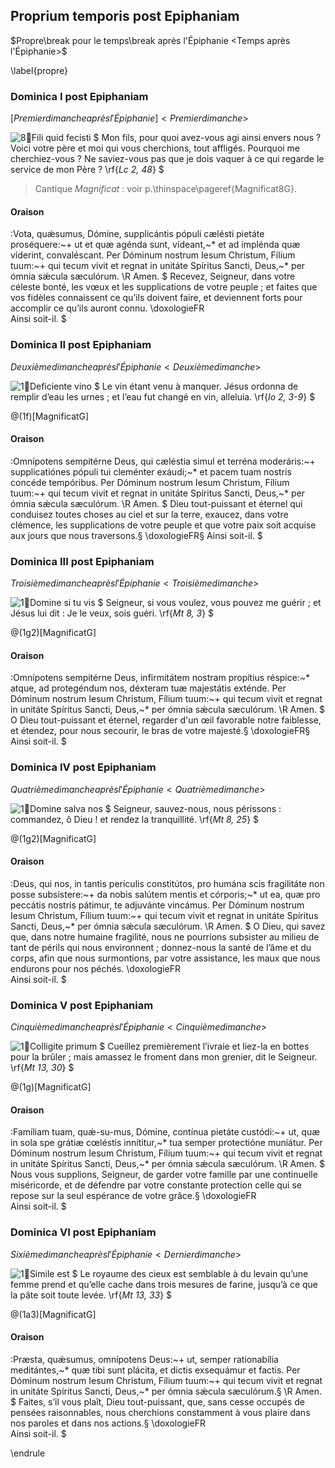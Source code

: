 ## Proprium temporis post Epiphaniam

$Propre\break pour le temps\break après l'Épiphanie <Temps après l'Épiphanie>$

\label{propre}

### Dominica I post Epiphaniam

$[Premier dimanche après l'Épiphanie] <Premier dimanche>$

![8:ant:Fili quid fecisti](fili_quid)
$
Mon fils, pour quoi avez-vous agi ainsi envers nous ? Voici votre père et moi qui vous cherchions,
tout affligés. Pourquoi me cherchiez-vous ? Ne saviez-vous pas que je dois vaquer à ce qui regarde le service de mon Père ?
\rf{_Lc 2, 48_}
$

> Cantique *Magnificat* : voir p.\thinspace\pageref{Magnificat8G}.

#### Oraison

:Vota, quǽsumus, Dómine, supplicántis pópuli cælésti pietáte proséquere:~+
ut et quæ agénda sunt, vídeant,~\* et ad implénda quæ víderint, convaléscant.
Per Dóminum nostrum Iesum Christum, Fílium tuum:~+
qui tecum vivit et regnat in unitáte Spíritus Sancti, Deus,~\* per ómnia sǽcula sæculórum. \R Amen.
$
Recevez, Seigneur, dans votre céleste bonté, les vœux et les supplications de votre peuple ;
et faites que vos fidèles connaissent ce qu’ils doivent faire, et deviennent forts pour accomplir ce qu’ils auront connu.
\doxologieFR\
Ainsi soit-il.
$

### Dominica II post Epiphaniam

$Deuxième dimanche après l'Épiphanie <Deuxième dimanche>$

![1:ant:Deficiente vino](deficiente)
$
Le vin étant venu à manquer. Jésus ordonna de remplir d’eau les urnes ;
et l’eau fut changé en vin, alleluia.
\rf{_Io 2, 3-9_}
$

@(1f)[MagnificatG]

#### Oraison

:Omnípotens sempitérne Deus, qui cæléstia simul et terréna moderáris:~+
supplicatiónes pópuli tui cleménter exáudi;~\* et pacem tuam nostris concéde tempóribus.
Per Dóminum nostrum Iesum Christum, Fílium tuum:~+
qui tecum vivit et regnat in unitáte Spíritus Sancti, Deus,~\* per ómnia sǽcula sæculórum. \R Amen.
$
Dieu tout-puissant et éternel qui conduisez toutes choses au ciel et sur la terre, exaucez,
dans votre clémence, les supplications de votre peuple et que votre paix soit acquise aux jours que nous traversons.§
\doxologieFR§
Ainsi soit-il.
$

### Dominica III post Epiphaniam

$Troisième dimanche après l'Épiphanie <Troisième dimanche>$

![1:ant:Domine si tu vis](domine_si_tu)
$
Seigneur, si vous voulez, vous pouvez me guérir ; et Jésus lui dit : Je le veux, sois guéri.
\rf{_Mt 8, 3_}
$

@(1g2)[MagnificatG]

#### Oraison

:Omnípotens sempitérne Deus, infirmitátem nostram propítius réspice:~\*
atque, ad protegéndum nos, déxteram tuæ majestátis exténde.
Per Dóminum nostrum Iesum Christum, Fílium tuum:~+
qui tecum vivit et regnat in unitáte Spíritus Sancti, Deus,~\* per ómnia sǽcula sæculórum. \R Amen.
$
O Dieu tout-puissant et éternel, regarder d'un œil favorable notre faiblesse, et étendez, pour nous secourir, le bras de votre majesté.§
\doxologieFR§
Ainsi soit-il.
$

### Dominica IV post Epiphaniam

$Quatrième dimanche après l'Épiphanie <Quatrième dimanche>$

![1:ant:Domine salva nos](domine_salva)
$
Seigneur, sauvez-nous, nous périssons : commandez, ô Dieu !
et rendez la tranquillité.
\rf{_Mt 8, 25_}
$

@(1g2)[MagnificatG]

#### Oraison

:Deus, qui nos, in tantis perículis constitútos, pro humána scis fragilitáte non posse subsístere:~+
da nobis salútem mentis et córporis;~\* ut ea, quæ pro peccátis nostris pátimur, te adjuvánte vincámus.
Per Dóminum nostrum Iesum Christum, Fílium tuum:~+
qui tecum vivit et regnat in unitáte Spíritus Sancti, Deus,~\* per ómnia sǽcula sæculórum. \R Amen.
$
O Dieu, qui savez que, dans notre humaine fragilité, nous ne pourrions subsister au milieu de tant de périls qui nous environnent ;
donnez-nous la santé de l’âme et du corps, afin que nous surmontions, par votre assistance, les maux que nous endurons pour nos péchés.
\doxologieFR\
Ainsi soit-il.
$

### Dominica V post Epiphaniam

$Cinquième dimanche après l'Épiphanie <Cinquième dimanche>$

![1:ant:Colligite primum](colligite)
$
Cueillez premièrement l’ivraie et liez-la en bottes pour la brûler ;
mais amassez le froment dans mon grenier, dit le Seigneur.
\rf{_Mt 13, 30_}
$

@(1g)[MagnificatG]

#### Oraison

:Famíliam tuam, quǽ\-su\-mus, Dómine, contínua pietáte custódi:~+
ut, quæ in sola spe grátiæ cœléstis innítitur,~\* tua semper protectióne muniátur.
Per Dóminum nostrum Iesum Christum, Fílium tuum:~+
qui tecum vivit et regnat in unitáte Spíritus Sancti, Deus,~\* per ómnia sǽcula sæculórum. \R Amen.
$
Nous vous supplions, Seigneur, de garder votre famille par une continuelle miséricorde,
et de défendre par votre constante protection celle qui se repose sur la seul espérance de votre grâce.§
\doxologieFR\
Ainsi soit-il.
$

### Dominica VI post Epiphaniam

$Sixième dimanche après l'Épiphanie <Dernier dimanche>$

![1:ant:Simile est](simile)
$
Le royaume des cieux est semblable à du levain qu’une femme prend et qu’elle cache dans trois mesures de farine,
jusqu’à ce que la pâte soit toute levée.
\rf{_Mt 13, 33_}
$

@(1a3)[MagnificatG]

#### Oraison

:Præsta, quǽsumus, omnípotens Deus:~+
ut, semper rationabília meditántes,~\* quæ tibi sunt plácita, et dictis exsequámur et factis.
Per Dóminum nostrum Iesum Christum, Fílium tuum:~+
qui tecum vivit et regnat in unitáte Spíritus Sancti, Deus,~\* per ómnia sǽcula sæculórum.§ \R Amen.
$
Faites, s’il vous plaît, Dieu tout-puissant, que, sans cesse occupés de pensées raisonnables,
nous cherchions constamment à vous plaire dans nos paroles et dans nos actions.§
\doxologieFR\
Ainsi soit-il.
$

\endrule
